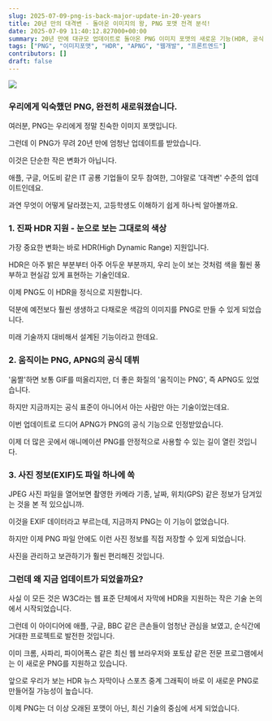 ```yaml
---
slug: 2025-07-09-png-is-back-major-update-in-20-years
title: 20년 만의 대격변 - 돌아온 이미지의 왕, PNG 포맷 전격 분석!
date: 2025-07-09 11:40:12.827000+00:00
summary: 20년 만에 대규모 업데이트로 돌아온 PNG 이미지 포맷의 새로운 기능(HDR, 공식 APNG, EXIF)을 자세히 알아봅니다.
tags: ["PNG", "이미지포맷", "HDR", "APNG", "웹개발", "프론트엔드"]
contributors: []
draft: false
---
```


![](https://blogger.googleusercontent.com/img/b/R29vZ2xl/AVvXsEgSA_p2LsKmv8tlYDnUkyTxu10bcy2Y3nhMxim8mKPtlhqrGA6Bn3eO0_SOVs2y74p9wT_dH-DiL_3Hx-UISa5Fc5w8-UOd6nXZ9tz0mGQeWhiMwOm9em9n24KIfUmKX03hlqxGOaWAcLdDw8XW6c0Mlr3L8w_I61Sb0XaHPfD7wQ6LO_6QlJw08aEHS0c/s16000/pngisback.webp)

### 우리에게 익숙했던 PNG, 완전히 새로워졌습니다.

여러분, PNG는 우리에게 정말 친숙한 이미지 포맷입니다.

그런데 이 PNG가 무려 20년 만에 엄청난 업데이트를 받았습니다.

이것은 단순한 작은 변화가 아닙니다.

애플, 구글, 어도비 같은 IT 공룡 기업들이 모두 참여한, 그야말로 '대격변' 수준의 업데이트인데요.

과연 무엇이 어떻게 달라졌는지, 고등학생도 이해하기 쉽게 하나씩 알아볼까요.

### 1. 진짜 HDR 지원 - 눈으로 보는 그대로의 색상

가장 중요한 변화는 바로 HDR(High Dynamic Range) 지원입니다.

HDR은 아주 밝은 부분부터 아주 어두운 부분까지, 우리 눈이 보는 것처럼 색을 훨씬 풍부하고 현실감 있게 표현하는 기술인데요.

이제 PNG도 이 HDR을 정식으로 지원합니다.

덕분에 예전보다 훨씬 생생하고 다채로운 색감의 이미지를 PNG로 만들 수 있게 되었습니다.

미래 기술까지 대비해서 설계된 기능이라고 한데요.

### 2. 움직이는 PNG, APNG의 공식 데뷔

'움짤'하면 보통 GIF를 떠올리지만, 더 좋은 화질의 '움직이는 PNG', 즉 APNG도 있었습니다.

하지만 지금까지는 공식 표준이 아니어서 아는 사람만 아는 기술이었는데요.

이번 업데이트로 드디어 APNG가 PNG의 공식 기능으로 인정받았습니다.

이제 더 많은 곳에서 애니메이션 PNG를 안정적으로 사용할 수 있는 길이 열린 것입니다.

### 3. 사진 정보(EXIF)도 파일 하나에 쏙

JPEG 사진 파일을 열어보면 촬영한 카메라 기종, 날짜, 위치(GPS) 같은 정보가 담겨있는 것을 본 적 있으십니까.

이것을 EXIF 데이터라고 부르는데, 지금까지 PNG는 이 기능이 없었습니다.

하지만 이제 PNG 파일 안에도 이런 사진 정보를 직접 저장할 수 있게 되었습니다.

사진을 관리하고 보관하기가 훨씬 편리해진 것입니다.

### 그런데 왜 지금 업데이트가 되었을까요?

사실 이 모든 것은 W3C라는 웹 표준 단체에서 자막에 HDR을 지원하는 작은 기술 논의에서 시작되었습니다.

그런데 이 아이디어에 애플, 구글, BBC 같은 큰손들이 엄청난 관심을 보였고, 순식간에 거대한 프로젝트로 발전한 것입니다.

이미 크롬, 사파리, 파이어폭스 같은 최신 웹 브라우저와 포토샵 같은 전문 프로그램에서는 이 새로운 PNG를 지원하고 있습니다.

앞으로 우리가 보는 HDR 뉴스 자막이나 스포츠 중계 그래픽이 바로 이 새로운 PNG로 만들어질 가능성이 높습니다.

이제 PNG는 더 이상 오래된 포맷이 아닌, 최신 기술의 중심에 서게 되었습니다.
